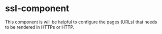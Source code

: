 # ssl-component
This component is will be helpful to configure the pages (URLs) that needs to be rendered in HTTPs or HTTP.
